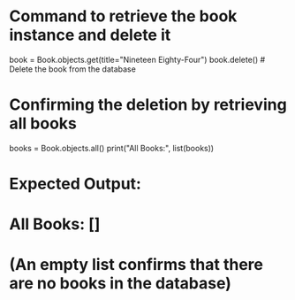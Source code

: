 # Command to retrieve the book instance and delete it
book = Book.objects.get(title="Nineteen Eighty-Four")
book.delete()  # Delete the book from the database

# Confirming the deletion by retrieving all books
books = Book.objects.all()
print("All Books:", list(books))

# Expected Output:
# All Books: []
# (An empty list confirms that there are no books in the database)
